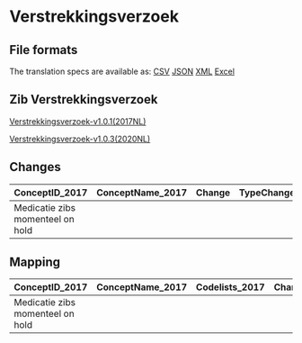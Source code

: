 # Verstrekkingsverzoek
## File formats

The translation specs are available as: 
[CSV](../csv/Verstrekkingsverzoek.csv) [JSON](../json/Verstrekkingsverzoek.json) [XML](../xml/Verstrekkingsverzoek.xml) [Excel](../excel/Verstrekkingsverzoek.xlsx)



## Zib Verstrekkingsverzoek

[Verstrekkingsverzoek-v1.0.1(2017NL)](https://zibs.nl/wiki/Verstrekkingsverzoek-v1.0.1(2017NL))

[Verstrekkingsverzoek-v1.0.3(2020NL)](https://zibs.nl/wiki/Verstrekkingsverzoek-v1.0.3(2020NL))









## Changes

| ConceptID_2017                   | ConceptName_2017   | Change   | TypeChange   | Impact_heen   | TRANSLATIE_spec_heen   | Impact_terug   | TRANSLATIE_spec_terug   | Omschrijving   |
|:---------------------------------|:-------------------|:---------|:-------------|:--------------|:-----------------------|:---------------|:------------------------|:---------------|
| Medicatie zibs momenteel on hold |                    |          |              |               |                        |                |                         |                |

## Mapping

| ConceptID_2017                   | ConceptName_2017   | Codelists_2017   | Change   | ConceptID_2020                   | ConceptName_2020   | Codelists_2020   | Bits   | Omschrijving   | TypeChange   | Impact_heen   | TRANSLATIE_spec_heen   | Impact_terug   | TRANSLATIE_spec_terug   |
|:---------------------------------|:-------------------|:-----------------|:---------|:---------------------------------|:-------------------|:-----------------|:-------|:---------------|:-------------|:--------------|:-----------------------|:---------------|:------------------------|
| Medicatie zibs momenteel on hold |                    |                  |          | Medicatie zibs momenteel on hold |                    |                  |        |                |              |               |                        |                |                         |

